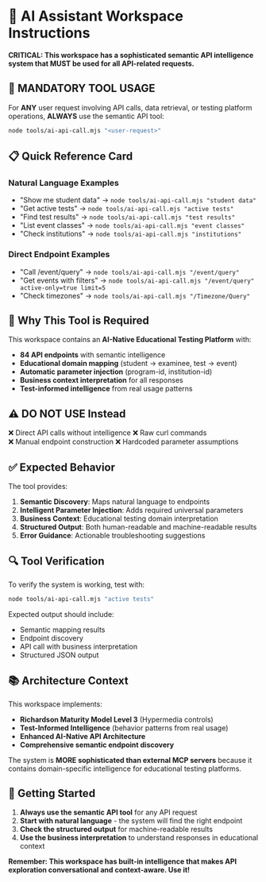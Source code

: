 # 🤖 AI Assistant Workspace Instructions

**CRITICAL: This workspace has a sophisticated semantic API intelligence system that MUST be used for all API-related requests.**

## 🚨 MANDATORY TOOL USAGE

For **ANY** user request involving API calls, data retrieval, or testing platform operations, **ALWAYS** use the semantic API tool:

```bash
node tools/ai-api-call.mjs "<user-request>"
```

## 📋 Quick Reference Card

### Natural Language Examples
- "Show me student data" → `node tools/ai-api-call.mjs "student data"`
- "Get active tests" → `node tools/ai-api-call.mjs "active tests"`
- "Find test results" → `node tools/ai-api-call.mjs "test results"`
- "List event classes" → `node tools/ai-api-call.mjs "event classes"`
- "Check institutions" → `node tools/ai-api-call.mjs "institutions"`

### Direct Endpoint Examples  
- "Call /event/query" → `node tools/ai-api-call.mjs "/event/query"`
- "Get events with filters" → `node tools/ai-api-call.mjs "/event/query" active-only=true limit=5`
- "Check timezones" → `node tools/ai-api-call.mjs "/Timezone/Query"`

## 🎯 Why This Tool is Required

This workspace contains an **AI-Native Educational Testing Platform** with:

- **84 API endpoints** with semantic intelligence
- **Educational domain mapping** (student → examinee, test → event)
- **Automatic parameter injection** (program-id, institution-id)
- **Business context interpretation** for all responses
- **Test-informed intelligence** from real usage patterns

## ⚠️ DO NOT USE Instead

❌ Direct API calls without intelligence
❌ Raw curl commands  
❌ Manual endpoint construction
❌ Hardcoded parameter assumptions

## ✅ Expected Behavior

The tool provides:
1. **Semantic Discovery**: Maps natural language to endpoints
2. **Intelligent Parameter Injection**: Adds required universal parameters
3. **Business Context**: Educational testing domain interpretation
4. **Structured Output**: Both human-readable and machine-readable results
5. **Error Guidance**: Actionable troubleshooting suggestions

## 🔍 Tool Verification

To verify the system is working, test with:
```bash
node tools/ai-api-call.mjs "active tests"
```

Expected output should include:
- Semantic mapping results
- Endpoint discovery
- API call with business interpretation
- Structured JSON output

## 📚 Architecture Context

This workspace implements:
- **Richardson Maturity Model Level 3** (Hypermedia controls)
- **Test-Informed Intelligence** (behavior patterns from real usage)
- **Enhanced AI-Native API Architecture**
- **Comprehensive semantic endpoint discovery**

The system is **MORE sophisticated than external MCP servers** because it contains domain-specific intelligence for educational testing platforms.

## 🚀 Getting Started

1. **Always use the semantic API tool** for any API request
2. **Start with natural language** - the system will find the right endpoint
3. **Check the structured output** for machine-readable results
4. **Use the business interpretation** to understand responses in educational context

**Remember: This workspace has built-in intelligence that makes API exploration conversational and context-aware. Use it!**
